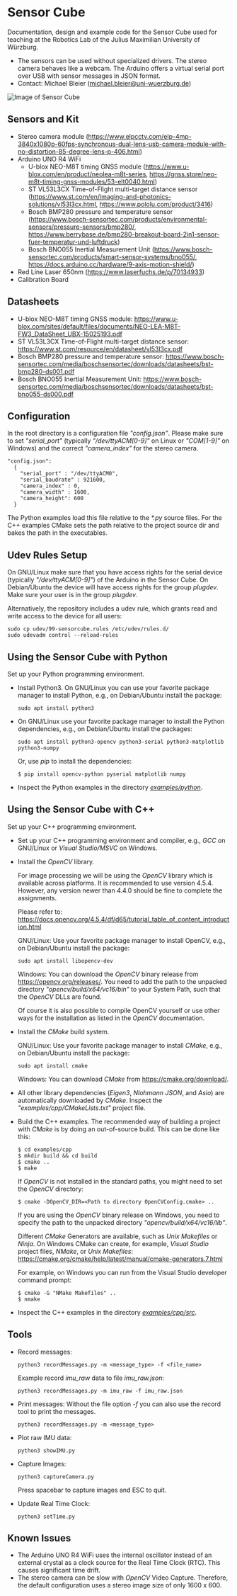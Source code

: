# Sensor Cube
Documentation, design and example code for the Sensor Cube used for teaching at the Robotics Lab of the Julius Maximilian University of Würzburg.
* The sensors can be used without specialized drivers. The stereo camera behaves like a webcam. The Arduino offers a virtual serial port over USB with sensor messages in JSON format.
* Contact: Michael Bleier (michael.bleier@uni-wuerzburg.de)

![Image of Sensor Cube](doc/images/sensorcube.jpg?raw=true "Sensor Cube")

## Sensors and Kit
* Stereo camera module (https://www.elpcctv.com/elp-4mp-3840x1080p-60fps-synchronous-dual-lens-usb-camera-module-with-no-distortion-85-degree-lens-p-406.html)
* Arduino UNO R4 WiFi
  * U-blox NEO-M8T timing GNSS module (https://www.u-blox.com/en/product/neolea-m8t-series, https://gnss.store/neo-m8t-timing-gnss-modules/53-elt0040.html)
  * ST VL53L3CX Time-of-Flight multi-target distance sensor (https://www.st.com/en/imaging-and-photonics-solutions/vl53l3cx.html, https://www.pololu.com/product/3416)
  * Bosch BMP280 pressure and temperature sensor (https://www.bosch-sensortec.com/products/environmental-sensors/pressure-sensors/bmp280/, https://www.berrybase.de/bmp280-breakout-board-2in1-sensor-fuer-temperatur-und-luftdruck)
  * Bosch BNO055 Inertial Measurement Unit (https://www.bosch-sensortec.com/products/smart-sensor-systems/bno055/, https://docs.arduino.cc/hardware/9-axis-motion-shield/)
* Red Line Laser 650nm (https://www.laserfuchs.de/p/70134933)
* Calibration Board

## Datasheets
* U-blox NEO-M8T timing GNSS module: https://www.u-blox.com/sites/default/files/documents/NEO-LEA-M8T-FW3_DataSheet_UBX-15025193.pdf
* ST VL53L3CX Time-of-Flight multi-target distance sensor: https://www.st.com/resource/en/datasheet/vl53l3cx.pdf
* Bosch BMP280 pressure and temperature sensor: https://www.bosch-sensortec.com/media/boschsensortec/downloads/datasheets/bst-bmp280-ds001.pdf
* Bosch BNO055 Inertial Measurement Unit: https://www.bosch-sensortec.com/media/boschsensortec/downloads/datasheets/bst-bno055-ds000.pdf

## Configuration
In the root directory is a configuration file _"config.json"_. Please make sure to set _"serial\_port"_ (typically _"/dev/ttyACM[0-9]"_ on Linux or _"COM[1-9]"_ on Windows) and the correct _"camera\_index"_ for the stereo camera.

```
"config.json":
  {
    "serial_port" : "/dev/ttyACM0",
    "serial_baudrate" : 921600,
    "camera_index" : 0,
    "camera_width" : 1600,
    "camera_height": 600
  }
```

The Python examples load this file relative to the _*.py_ source files. For the C++ examples CMake sets the path relative to the project source dir and bakes the path in the executables.

## Udev Rules Setup
On GNU/Linux make sure that you have access rights for the serial device (typically _"/dev/ttyACM[0-9]"_) of the Arduino in the Sensor Cube. On Debian/Ubuntu the device will have access rights for the group _plugdev_. Make sure your user is in the group _plugdev_.

Alternatively, the repository includes a udev rule, which grants read and write access to the device for all users:
```
sudo cp udev/99-sensorcube.rules /etc/udev/rules.d/
sudo udevadm control --reload-rules
```

## Using the Sensor Cube with Python
Set up your Python programming environment.

* Install Python3. On GNU/Linux you can use your favorite package manager to install Python, e.g., on Debian/Ubuntu install the package:
  ```
  sudo apt install python3
  ```
* On GNU/Linux use your favorite package manager to install the Python dependencies, e.g., on Debian/Ubuntu install the packages:
  ```
  sudo apt install python3-opencv python3-serial python3-matplotlib python3-numpy
  ```
  Or, use _pip_ to install the dependencies:
  ```
  $ pip install opencv-python pyserial matplotlib numpy
  ```
* Inspect the Python examples in the directory [_examples/python_](examples/python).

## Using the Sensor Cube with C++
Set up your C++ programming environment.

* Set up your C++ programming environment and compiler, e.g., _GCC_ on GNU/Linux or _Visual Studio/MSVC_ on Windows.
* Install the _OpenCV_ library.

  For image processing we will be using the _OpenCV_ library which is available	across platforms. It is recommended to use version 4.5.4. However, any version newer than 4.4.0 should be fine to complete the assignments.

  Please refer to: https://docs.opencv.org/4.5.4/df/d65/tutorial_table_of_content_introduction.html

  GNU/Linux: Use your favorite package manager to install OpenCV, e.g., on Debian/Ubuntu install the package:
  ```
  sudo apt install libopencv-dev
  ```
  Windows: You can download the _OpenCV_ binary release from https://opencv.org/releases/. You need to add the path to the unpacked directory _"opencv/build/x64/vc16/bin"_ to your System Path, such that the _OpenCV_ DLLs are found.
  
  Of course it is also possible to compile OpenCV yourself or use other ways for the installation as listed in the _OpenCV_ documentation.
* Install the _CMake_ build system.

  GNU/Linux: Use your favorite package manager to install _CMake_, e.g., on Debian/Ubuntu install the package:
  ```
  sudo apt install cmake
  ```
  Windows: You can download _CMake_ from https://cmake.org/download/.
  
* All other library dependencies (_Eigen3_, _Nlohmann JSON_, and _Asio_) are automatically downloaded by _CMake_. Inspect the _"examples/cpp/CMakeLists.txt"_ project file.
* Build the C++ examples. The recommended way of building a project with _CMake_ is by doing an out-of-source build. This can be done like this:
  ```
  $ cd examples/cpp
  $ mkdir build && cd build
  $ cmake ..
  $ make
  ```
  If _OpenCV_ is not installed in the standard paths, you might need to set the _OpenCV_ directory:
  ```
  $ cmake -DOpenCV_DIR=<Path to directory OpenCVConfig.cmake> ..
  ```
  If you are using the _OpenCV_ binary release on Windows, you need to specify the path to the unpacked directory _"opencv/build/x64/vc16/lib"_.

  Different _CMake_ Generators are available, such as _Unix Makefiles_ or _Ninja_. On Windows CMake can create, for example, _Visual Studio_ project files, _NMake_, or _Unix Makefiles_: https://cmake.org/cmake/help/latest/manual/cmake-generators.7.html
	
  For example, on Windows you can run from the Visual Studio developer command prompt:
  ```
  $ cmake -G "NMake Makefiles" ..
  $ nmake
  ```
* Inspect the C++ examples in the directory [_examples/cpp/src_](examples/cpp/src).

## Tools
* Record messages:
  ```
  python3 recordMessages.py -m <message_type> -f <file_name>
  ```
  Example record _imu_raw_ data to file _imu_raw.json_:
  ```
  python3 recordMessages.py -m imu_raw -f imu_raw.json
  ```
* Print messages:
  Without the file option _-f_ you can also use the record tool to print the messages.
  ```
  python3 recordMessages.py -m <message_type>
  ```
* Plot raw IMU data:
  ```
  python3 showIMU.py
  ```
* Capture Images:
  ```
  python3 captureCamera.py
  ```
  Press spacebar to capture images and ESC to quit.

* Update Real Time Clock:
  ```
  python3 setTime.py
  ```
## Known Issues
* The Arduino UNO R4 WiFi uses the internal oscillator instead of an external crystal as a clock source for the Real Time Clock (RTC). This causes significant time drift.
* The stereo camera can be slow with _OpenCV_ Video Capture. Therefore, the default configuration uses a stereo image size of only 1600 x 600.
